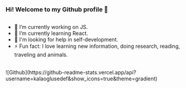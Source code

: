 ###  Hi! Welcome to my Github profile 👋

##
- 🔭 I’m currently working on JS.
- 🌱 I’m currently learning React.
- 🤔 I'm looking for help in self-development.
- ⚡ Fun fact: I love learning new information, doing research, reading, traveling and animals.

<br>
![Github](https://github-readme-stats.vercel.app/api?username=kalaoglusedef&show_icons=true&theme=gradient) 
<br>



